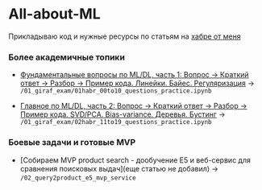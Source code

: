 # All-about-ML

Прикладываю код и нужные ресурсы по статьям на [хабре от меня](https://habr.com/ru/users/naumtsevalex/) 


### Более академичные топики

* [Фундаментальные вопросы по ML/DL, часть 1: Вопрос → Краткий ответ → Разбор → Пример кода. Линейки. Байес. Регуляризация](https://habr.com/ru/articles/918438/) →  `/01_giraf_exam/01habr_00to10_questions_practice.ipynb`

* [Главное по ML/DL, часть 2: Вопрос → Краткий ответ → Разбор → Пример кода. SVD/PCA. Bias-variance. Деревья. Бустинг](https://habr.com/ru/articles/921190/) → `/01_giraf_exam/02habr_11to19_questions_practice.ipynb`


### Боевые задачи и готовые MVP 

* [Собираем MVP product search - дообучение E5 и веб-сервис для сравнения поисковых выдач](еще статью не добавил) → `/02_query2product_e5_mvp_service`


